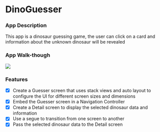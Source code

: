 # DinoGuesser

### App Description

This app is a dinosaur guessing game, the user can click on a card and information about the unknown dinosaur will be revealed 

### App Walk-though

![](https://github.com/tramyd/DinoGuesser/blob/main/DinoGuesserWalkThrough.gif) 

### Features
- [x] Create a Guesser screen that uses stack views and auto layout to configure the UI for different screen sizes and dimensions
- [x] Embed the Guesser screen in a Navigation Controller
- [x] Create a Detail screen to display the selected dinosaur data and information
- [x] Use a segue to transition from one screen to another
- [x] Pass the selected dinosaur data to the Detail screen
